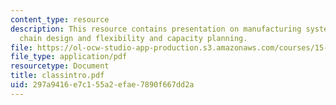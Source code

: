 ```yaml
---
content_type: resource
description: This resource contains presentation on manufacturing system design, supply
  chain design and flexibility and capacity planning.
file: https://ol-ocw-studio-app-production.s3.amazonaws.com/courses/15-763j-manufacturing-system-and-supply-chain-design-spring-2005/297a9416e7c155a2efae7890f667dd2a_classintro.pdf
file_type: application/pdf
resourcetype: Document
title: classintro.pdf
uid: 297a9416-e7c1-55a2-efae-7890f667dd2a
---
```


